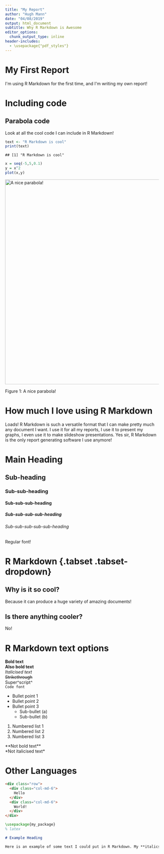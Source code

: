 ```yaml
---
title: "My Report"
author: "Hugh Mann"
date: "04/08/2019"
output: html_document
subtitle: Why R Markdown is Awesome
editor_options:
  chunk_output_type: inline
header-includes:
  - \usepackage{"pdf_styles"}
---
```




# My First Report

I'm using R Markdown for the first time, and I'm writing my own report!

# Including code

## Parabola code

Look at all the cool code I can include in R Markdown!


```r
text <- "R Markdown is cool"
print(text)
```

```
## [1] "R Markdown is cool"
```

```r
x = seq(-5,5,0.1)
y = x^2
plot(x,y)
```

<div class="figure">
<img src="/docs/communicate/RMarkdown/Example/OurFirstRmd_files/figure-html/myCode-1.png" alt="A nice parabola!" width="672" />
<p class="caption">Figure 1: A nice parabola!</p>
</div>

# How much I love using R Markdown

Loads! R Markdown is such a versatile format that I can make pretty much any document I want. I use it for all my reports, I use it to present my graphs, I even use it to make slideshow presentations. Yes sir, R Markdown is the only report generating software I use anymore!

# Main Heading

## Sub-heading

### Sub-sub-heading

#### Sub-sub-sub-heading

##### Sub-sub-sub-sub-heading

###### Sub-sub-sub-sub-sub-heading

Regular font!


# R Markdown {.tabset .tabset-dropdown}

## Why is it so cool?

Because it can produce a huge variety of amazing documents!

## Is there anything cooler?

No!


# R Markdown text options

**Bold text**  
__Also bold text__  
*Italicised text*  
~~Strikethrough~~  
Super^script^  
`Code font`  

- Bullet point 1
- Bullet point 2
- Bullet point 3
    - Sub-bullet (a)
    - Sub-bullet (b)
    
1. Numbered list 1
1. Numbered list 2
1. Numbered list 3


\*\*Not bold text\*\*  
\*Not italicised text\*  

# Other Languages


```html
<div class="row">
  <div class="col-md-6">
    Hello
  </div>
  <div class="col-md-6">
    World!
  </div>
</div>
```


```latex
\usepackage{my_package}
% latex
```


```markdown
# Example Heading

Here is an example of some text I could put in R Markdown. My **italics** and *bold* won't display in a code chunk!
```
